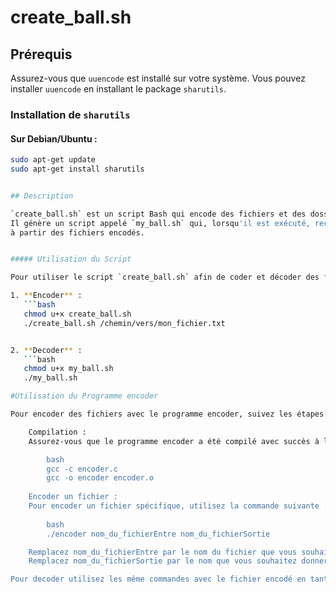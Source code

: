 # create_ball.sh

## Prérequis
Assurez-vous que `uuencode` est installé sur votre système. Vous pouvez installer `uuencode`
en installant le package `sharutils`.
### Installation de `sharutils`
#### Sur Debian/Ubuntu :
```bash
sudo apt-get update
sudo apt-get install sharutils


## Description

`create_ball.sh` est un script Bash qui encode des fichiers et des dossiers spécifiés en utilisant `uuencode`.
Il génère un script appelé `my_ball.sh` qui, lorsqu'il est exécuté, recrée les fichiers et dossiers d'origine
à partir des fichiers encodés.


##### Utilisation du Script

Pour utiliser le script `create_ball.sh` afin de coder et décoder des fichiers, suivez les étapes suivantes :

1. **Encoder** :
   ```bash
   chmod u+x create_ball.sh
   ./create_ball.sh /chemin/vers/mon_fichier.txt


2. **Decoder** :
   ```bash
   chmod u+x my_ball.sh
   ./my_ball.sh

#Utilisation du Programme encoder

Pour encoder des fichiers avec le programme encoder, suivez les étapes suivantes :

    Compilation :
    Assurez-vous que le programme encoder a été compilé avec succès à l'aide de la commande suivante :

        bash
        gcc -c encoder.c
        gcc -o encoder encoder.o
    
    Encoder un fichier :
    Pour encoder un fichier spécifique, utilisez la commande suivante :
    
        bash
        ./encoder nom_du_fichierEntre nom_du_fichierSortie

    Remplacez nom_du_fichierEntre par le nom du fichier que vous souhaitez encoder.
    Remplacez nom_du_fichierSortie par le nom que vous souhaitez donner au fichier encodé en sortie.

Pour decoder utilisez les même commandes avec le fichier encodé en tant qu'entrée.



